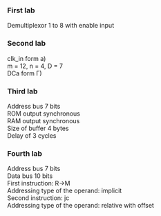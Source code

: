 ### First lab

Demultiplexor 1 to 8 with enable input

### Second lab

clk_in form a) <br>
m = 12, n = 4, D = 7 <br>
DCa form Г) <br>

### Third lab

Address bus 7 bits <br>
ROM output synchronous <br>
RAM output synchronous <br>
Size of buffer 4 bytes <br>
Delay of 3 cycles <br>

### Fourth lab

Address bus 7 bits <br>
Data bus 10 bits <br>
First instruction: R->M <br>
Addressing type of the operand: implicit <br>
Second instruction: jc <br>
Addressing type of the operand: relative with offset <br>

